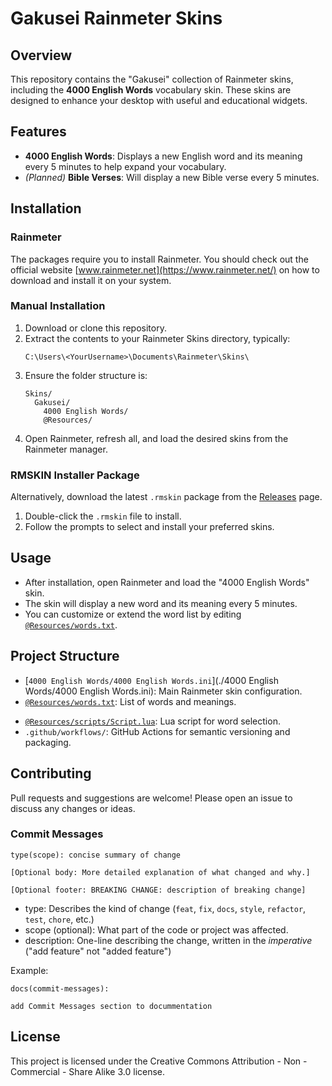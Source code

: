 # Gakusei Rainmeter Skins

## Overview

This repository contains the "Gakusei" collection of Rainmeter skins, including the **4000 English Words** vocabulary skin. These skins are designed to enhance your desktop with useful and educational widgets.

## Features

- **4000 English Words**: Displays a new English word and its meaning every 5 minutes to help expand your vocabulary.
- *(Planned)* **Bible Verses**: Will display a new Bible verse every 5 minutes.

## Installation

### Rainmeter

The packages require you to install Rainmeter. You should check out the official website [www.rainmeter.net](https://www.rainmeter.net/) on how to download and install it on your system.

### Manual Installation

1. Download or clone this repository.
2. Extract the contents to your Rainmeter Skins directory, typically:
   ```
   C:\Users\<YourUsername>\Documents\Rainmeter\Skins\
   ```
3. Ensure the folder structure is:
   ```
   Skins/
     Gakusei/
       4000 English Words/
       @Resources/
   ```
4. Open Rainmeter, refresh all, and load the desired skins from the Rainmeter manager.

### RMSKIN Installer Package

Alternatively, download the latest `.rmskin` package from the [Releases](https://github.com/Gakusei/Gakusei/releases) page.

1. Double-click the `.rmskin` file to install.
2. Follow the prompts to select and install your preferred skins.

## Usage

- After installation, open Rainmeter and load the "4000 English Words" skin.
- The skin will display a new word and its meaning every 5 minutes.
- You can customize or extend the word list by editing [`@Resources/words.txt`](./@Resources/words.txt).

## Project Structure

- [`4000 English Words/4000 English Words.ini`](./4000 English Words/4000 English Words.ini): Main Rainmeter skin configuration.
- [`@Resources/words.txt`](./@Resources/words.txt): List of words and meanings.
<!-- - [`@Resources/version.inc`](./@Resources/version.inc): Version information (auto-updated). -->
- [`@Resources/scripts/Script.lua`](./@Resources/scripts/Script.lua): Lua script for word selection.
- `.github/workflows/`: GitHub Actions for semantic versioning and packaging.

## Contributing

Pull requests and suggestions are welcome! Please open an issue to discuss any changes or ideas.

### Commit Messages

```
type(scope): concise summary of change

[Optional body: More detailed explanation of what changed and why.]

[Optional footer: BREAKING CHANGE: description of breaking change]
```

- type: Describes the kind of change (`feat`, `fix`, `docs`, `style`, `refactor`, `test`, `chore`, etc.)
- scope (optional): What part of the code or project was affected.
- description: One-line describing the change, written in the *imperative* ("add feature" not "added feature")

Example:
```
docs(commit-messages):

add Commit Messages section to docummentation
```

## License

This project is licensed under the Creative Commons Attribution - Non - Commercial - Share Alike 3.0 license.